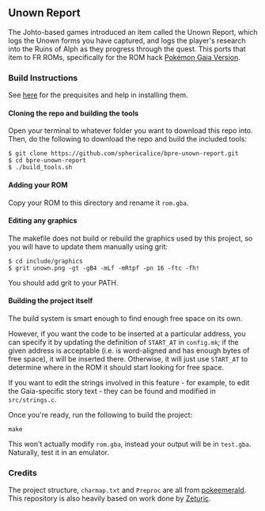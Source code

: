 ## Unown Report

The Johto-based games introduced an item called the Unown Report, which logs the Unown forms you have captured, and logs the player's research into the Ruins of Alph as they progress through the quest. This ports that item to FR ROMs, specifically for the ROM hack [Pokémon Gaia Version](http://www.pokecommunity.com/showthread.php?t=326118).

### Build Instructions

See [here](https://gist.github.com/Zeturic/db1611cc7b17c3140f9b9af32e1b596b) for the prequisites and help in installing them.

#### Cloning the repo and building the tools

Open your terminal to whatever folder you want to download this repo into. Then, do the following to download the repo and build the included tools:

```shell
$ git clone https://github.com/sphericalice/bpre-unown-report.git
$ cd bpre-unown-report
$ ./build_tools.sh
```

#### Adding your ROM

Copy your ROM to this directory and rename it `rom.gba`.

#### Editing any graphics

The makefile does not build or rebuild the graphics used by this project, so you will have to update them manually using grit:

```shell
$ cd include/graphics
$ grit unown.png -gt -gB4 -mLf -mRtpf -pn 16 -ftc -fh!
```

You should add grit to your PATH.

#### Building the project itself

The build system is smart enough to find enough free space on its own.

However, if you want the code to be inserted at a particular address, you can specify it by updating the definition of `START_AT` in `config.mk`; if the given address is acceptable (i.e. is word-aligned and has enough bytes of free space), it will be inserted there. Otherwise, it will just use `START_AT` to determine where in the ROM it should start looking for free space.

If you want to edit the strings involved in this feature - for example, to edit the Gaia-specific story text - they can be found and modified in `src/strings.c`.

Once you're ready, run the following to build the project:

```shell
make
```

This won't actually modify `rom.gba`, instead your output will be in `test.gba`. Naturally, test it in an emulator.

### Credits

The project structure, `charmap.txt` and `Preproc` are all from [pokeemerald](https://github.com/pret/pokeemerald).
This repository is also heavily based on work done by [Zeturic](https://github.com/Zeturic).
